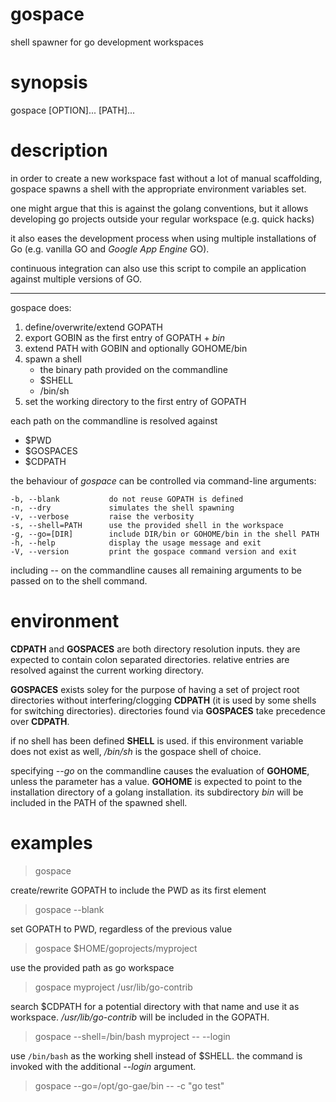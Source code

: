 # gospace

shell spawner for go development workspaces

# synopsis

gospace \[OPTION\]... \[PATH\]...  

# description

in order to create a new workspace fast without a lot of manual scaffolding,
gospace spawns a shell with the appropriate environment variables set.

one might argue that this is against the golang conventions, but it allows
developing go projects outside your regular workspace (e.g. quick hacks)

it also eases the development process when using multiple installations
of Go (e.g. vanilla GO and _Google App Engine_ GO).

continuous integration can also use this script to compile an application
against multiple versions of GO.

----

gospace does:

1. define/overwrite/extend GOPATH
2. export GOBIN as the first entry of GOPATH + _bin_
2. extend PATH with GOBIN and optionally GOHOME/bin
3. spawn a shell
    * the binary path provided on the commandline
    * $SHELL
    * /bin/sh
4. set the working directory to the first entry of GOPATH

each path on the commandline is resolved against

* $PWD
* $GOSPACES
* $CDPATH

the behaviour of _gospace_ can be controlled via command-line arguments:

    -b, --blank           do not reuse GOPATH is defined
    -n, --dry             simulates the shell spawning
    -v, --verbose         raise the verbosity
    -s, --shell=PATH      use the provided shell in the workspace
    -g, --go=[DIR]        include DIR/bin or GOHOME/bin in the shell PATH
    -h, --help            display the usage message and exit
    -V, --version         print the gospace command version and exit

including -- on the commandline causes all remaining arguments to be passed
on to the shell command.

# environment

**CDPATH** and **GOSPACES** are both directory resolution inputs. they are
expected to contain colon separated directories. relative entries are resolved
against the current working directory.

**GOSPACES** exists soley for the purpose of having a set of project root
directories without interfering/clogging **CDPATH** (it is used by some
shells for switching directories). directories found via **GOSPACES** take
precedence over **CDPATH**.

if no shell has been defined **SHELL** is used. if this environment variable
does not exist as well, _/bin/sh_ is the gospace shell of choice.

specifying _--go_ on the commandline causes the evaluation of **GOHOME**,
unless the parameter has a value. **GOHOME** is expected to point to the
installation directory of a golang installation. its subdirectory _bin_
will be included in the PATH of the spawned shell.

# examples

> gospace

create/rewrite GOPATH to include the PWD as its first element

> gospace --blank

set GOPATH to PWD, regardless of the previous value

> gospace $HOME/goprojects/myproject

use the provided path as go workspace

> gospace myproject /usr/lib/go-contrib

search $CDPATH for a potential directory with that name and use it as
workspace. _/usr/lib/go-contrib_ will be included in the GOPATH.

> gospace --shell=/bin/bash myproject -- --login

use `/bin/bash` as the working shell instead of $SHELL. the command is invoked
with the additional _--login_ argument.

> gospace --go=/opt/go-gae/bin -- -c "go test"
